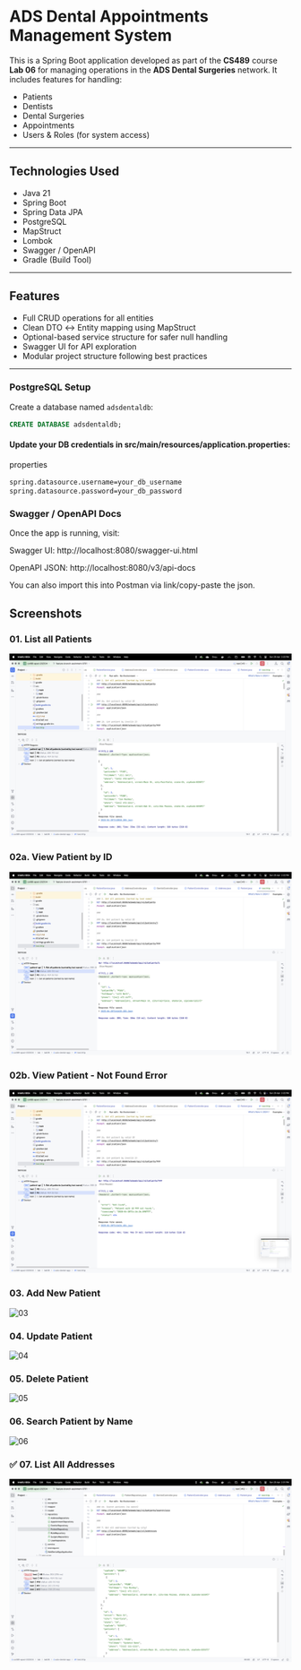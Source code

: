# ADS Dental Appointments Management System

This is a Spring Boot application developed as part of the **CS489** course **Lab 06** for managing operations in the **ADS Dental Surgeries** network. It includes features for handling:

- Patients
- Dentists
- Dental Surgeries
- Appointments
- Users & Roles (for system access)

---

## Technologies Used

- Java 21
- Spring Boot
- Spring Data JPA
- PostgreSQL
- MapStruct
- Lombok
- Swagger / OpenAPI
- Gradle (Build Tool)

---

## Features

- Full CRUD operations for all entities
- Clean DTO ↔ Entity mapping using MapStruct
- Optional-based service structure for safer null handling
- Swagger UI for API exploration
- Modular project structure following best practices

---
### PostgreSQL Setup

Create a database named `adsdentaldb`:

```sql
CREATE DATABASE adsdentaldb;
```

#### Update your DB credentials in src/main/resources/application.properties:

properties
```
spring.datasource.username=your_db_username
spring.datasource.password=your_db_password
```


### Swagger / OpenAPI Docs
Once the app is running, visit:

Swagger UI: http://localhost:8080/swagger-ui.html

OpenAPI JSON: http://localhost:8080/v3/api-docs

You can also import this into Postman via link/copy-paste the json.


## Screenshots

### 01. List all Patients
![01](./screenshots/01.png)

### 02a. View Patient by ID
![02a](./screenshots/02a.png)

### 02b. View Patient - Not Found Error
![02b](./screenshots/02b.png)

### 03. Add New Patient
![03](./screenshots/03.png)

### 04. Update Patient
![04](./screenshots/04.png)

### 05. Delete Patient
![05](./screenshots/05.png)

### 06. Search Patient by Name
![06](./screenshots/06.png)

### ✅ 07. List All Addresses
![07](./screenshots/07.png)



